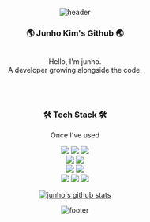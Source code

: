 
<div align="center">
  
![header](https://capsule-render.vercel.app/api?type=waving&&color=gradient&height=100&section=header&fontSize=90)
<!-- ![header](https://capsule-render.vercel.app/api?type=waving&color=timeGradient&text=Welcome%20to%20Junho's%20GitHub%20👋&animation=twinkling&fontSize=35&fontAlignY=40&height=250) -->


<h3>🌎 Junho Kim's Github 🌏</h3><br/>
Hello, I'm junho.<br/>
A developer growing alongside the code.<br/>

<br/><br/>

  
  

<h3 align="center">🛠 Tech Stack 🛠</h3>

<p align="center">Once I've used  </p>
<p align="center">
<img src="https://img.shields.io/badge/python-4479A1?style=flat-square&logo=python&logoColor=white"/>  
  <img src="https://img.shields.io/badge/Django-092E20?style=flat-square&logo=Django&logoColor=white">  <img src="https://img.shields.io/badge/Flask-000000?style=flat-square&logo=Flask&logoColor=white"><br>
<img src="https://img.shields.io/badge/nodejs-339933?style=flat-square&logo=nodedotjs&logoColor=white"/>   <img src="https://img.shields.io/badge/express-000000?style=flat-square&logo=express&logoColor=white"/></br>
 <img src="https://img.shields.io/badge/Postgresql-4169E1?style=flat-square&logo=Postgresql&logoColor=white"/> <img src="https://img.shields.io/badge/MySQL-4479A1?style=flat-square&logo=mysql&logoColor=white"/>  <br>
<img src="https://img.shields.io/badge/elasticsearch-005571?style=flat-square&logo=elasticsearch&logoColor=white"/>  <img src="https://img.shields.io/badge/logstash-005571?style=flat-square&logo=logstash&logoColor=white"/> <img src="https://img.shields.io/badge/kibana-005571?style=flat-square&logo=kibana&logoColor=white"/>

</p>




 [![junho's github stats](https://github-readme-stats.vercel.app/api?username=junhoKim-iib&count_private=true&hide=stars&show_icons=true&bg_color=30,e96443,904e95&title_color=fff&text_color=fff&icon_color=fff)](https://github.com/junhoKim-iib/github-readme-stats)
  

![footer](https://capsule-render.vercel.app/api?type=waving&&color=gradient&height=100&section=footer&fontSize=90)
</div>




